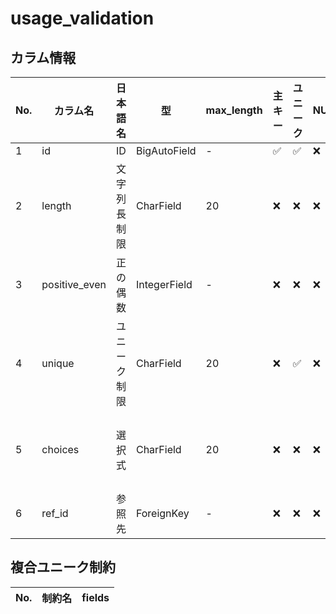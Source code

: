 # usage_validation

## カラム情報

| No. | カラム名 | 日本語名 | 型 | max_length | 主キー | ユニーク | NULL | 選択肢 | リレーション | on_delete |
|---|---|---|---|---|---|---|---|---|---|---|
| 1 | id | ID | BigAutoField | - | ✅ | ✅ | ❌ | - | - | - |
| 2 | length | 文字列長制限 | CharField | 20 | ❌ | ❌ | ❌ | - | - | - |
| 3 | positive_even | 正の偶数 | IntegerField | - | ❌ | ❌ | ❌ | - | - | - |
| 4 | unique | ユニーク制限 | CharField | 20 | ❌ | ✅ | ❌ | - | - | - |
| 5 | choices | 選択式 | CharField | 20 | ❌ | ❌ | ❌ | 1: a<br>2: b<br>3: c | - | - |
| 6 | ref_id | 参照先 | ForeignKey | - | ❌ | ❌ | ❌ | - | usage_validationreference | CASCADE |
## 複合ユニーク制約

| No. | 制約名 | fields |
|---|---|---|
